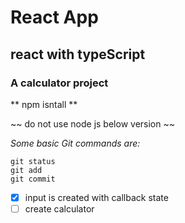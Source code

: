 # React App
## react with typeScript
### A calculator project 

** npm isntall **

~~ do not use node js  below version ~~

*Some basic Git commands are:*
```
git status
git add
git commit
```

-[x] input is created with callback state
-[ ] create calculator 